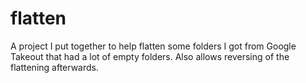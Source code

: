 # flatten

A project I put together to help flatten some folders I got from Google Takeout that had a lot of empty folders. Also allows reversing of the flattening afterwards.
